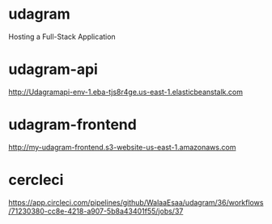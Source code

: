 # udagram
Hosting a Full-Stack Application
# udagram-api
http://Udagramapi-env-1.eba-tjs8r4ge.us-east-1.elasticbeanstalk.com 

# udagram-frontend
http://my-udagram-frontend.s3-website-us-east-1.amazonaws.com

# cercleci

https://app.circleci.com/pipelines/github/WalaaEsaa/udagram/36/workflows/71230380-cc8e-4218-a907-5b8a43401f55/jobs/37
